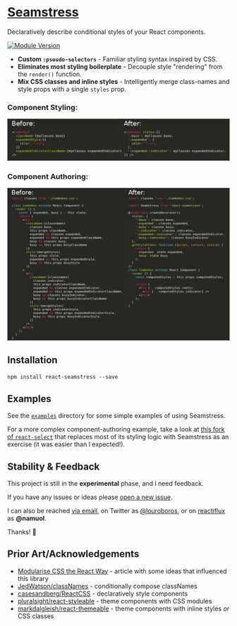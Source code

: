 # [Seamstress](http://namuol.github.io/react-seamstress/)

Declaratively describe conditional styles of your React components.

[![Module Version](http://img.shields.io/npm/v/react-seamstress.svg)](https://www.npmjs.org/package/react-seamstress)

- **Custom `:pseudo-selectors`** - Familiar styling syntax inspired by CSS.
- **Eliminates most styling boilerplate** - Decouple style "rendering" from the `render()` function.
- **Mix CSS classes and inline styles** - Intelligently merge class-names and style props with a single `styles` prop.

### Component Styling:
![Before and After](/docs/before_after_users.png)

### Component Authoring:
![Before and After](/docs/before_after.png)

## Installation

```
npm install react-seamstress --save
```

## Examples

See the [`examples`](https://github.com/namuol/react-seamstress/tree/master/examples) directory for some simple examples of using Seamstress.

For a more complex component-authoring example, take a look at [this fork of `react-select`](https://github.com/namuol/react-select-seamstress/blob/b662327697a8646300791d8cedb647653b951762/src/Select.js#L855) that replaces most of its styling logic with Seamstress as an exercise (it was easier than I expected!).

## Stability & Feedback

This project is still in the **experimental** phase, and I need feedback.

If you have any issues or ideas please [open a new issue](https://github.com/namuol/react-seamstress/issues).

I can also be reached [via email](mailto:louis.acresti@gmail.com), on Twitter as [@louroboros](http://twitter.com/louroboros), or on [reactiflux](http://reactiflux.com) as **@namuol**.

Thanks! :beers:

## Prior Art/Acknowledgements

- [Modularise CSS the React Way](https://medium.com/@jviereck/modularise-css-the-react-way-1e817b317b04) - article with some ideas that influenced this library
- [JedWatson/classNames](https://github.com/JedWatson/classnames) - conditionally compose classNames
- [casesandberg/ReactCSS](https://github.com/casesandberg/reactcss) - declaratively style components
- [pluralsight/react-styleable](https://github.com/pluralsight/react-styleable) - theme components with CSS modules
- [markdalgleish/react-themeable](https://github.com/markdalgleish/react-themeable) - theme components with inline styles *or* CSS classes